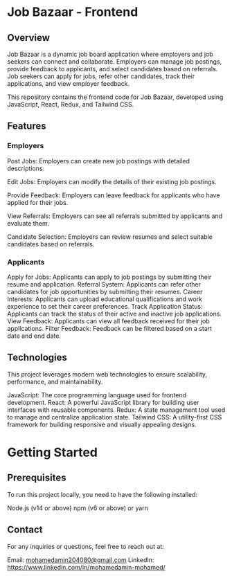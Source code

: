 # Job Bazaar - Frontend
## Overview
Job Bazaar is a dynamic job board application where employers and job seekers can connect and collaborate. Employers can manage job postings, provide feedback to applicants, and select candidates based on referrals. Job seekers can apply for jobs, refer other candidates, track their applications, and view employer feedback.

This repository contains the frontend code for Job Bazaar, developed using JavaScript, React, Redux, and Tailwind CSS.

## Features
### Employers
Post Jobs: Employers can create new job postings with detailed descriptions.

Edit Jobs: Employers can modify the details of their existing job postings.

Provide Feedback: Employers can leave feedback for applicants who have applied for their jobs.

View Referrals: Employers can see all referrals submitted by applicants and evaluate them.

Candidate Selection: Employers can review resumes and select suitable candidates based on referrals.

### Applicants
Apply for Jobs: Applicants can apply to job postings by submitting their resume and application.
Referral System: Applicants can refer other candidates for job opportunities by submitting their resumes.
Career Interests: Applicants can upload educational qualifications and work experience to set their career preferences.
Track Application Status: Applicants can track the status of their active and inactive job applications.
View Feedback: Applicants can view all feedback received for their job applications.
Filter Feedback: Feedback can be filtered based on a start date and end date.

## Technologies
This project leverages modern web technologies to ensure scalability, performance, and maintainability.

JavaScript: The core programming language used for frontend development.
React: A powerful JavaScript library for building user interfaces with reusable components.
Redux: A state management tool used to manage and centralize application state.
Tailwind CSS: A utility-first CSS framework for building responsive and visually appealing designs.

# Getting Started
## Prerequisites

To run this project locally, you need to have the following installed:

Node.js (v14 or above)
npm (v6 or above) or yarn

## Contact
For any inquiries or questions, feel free to reach out at:

Email: mohamedamin204080@gmail.com
LinkedIn: https://www.linkedin.com/in/mohamedamin-mohamed/
